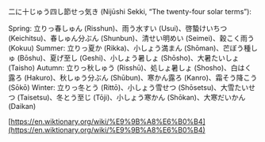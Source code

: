 二に十じゅう四し節せっ気き (Nijūshi Sekki, “The twenty-four solar terms”):

Spring: 立りっ春しゅん (Risshun)、雨う水すい (Usui)、啓蟄けいちつ (Keichitsu)、春しゅん分ぶん (Shunbun)、清せい明めい (Seimei)、穀こく雨う (Kokuu)
Summer: 立りっ夏か (Rikka)、小しょう満まん (Shōman)、芒ぼう種しゅ (Bōshu)、夏げ至し (Geshi)、小しょう暑しょ (Shōsho)、大暑たいしょ (Taisho)
Autumn: 立りっ秋しゅう (Risshū)、処しょ暑しょ (Shosho)、白はく露ろ (Hakuro)、秋しゅう分ぶん (Shūbun)、寒かん露ろ (Kanro)、霜そう降こう (Sōkō)
Winter: 立りっ冬とう (Rittō)、小しょう雪せつ (Shōsetsu)、大雪たいせつ (Taisetsu)、冬とう至じ (Tōji)、小しょう寒かん (Shōkan)、大寒だいかん (Daikan)

[https://en.wiktionary.org/wiki/%E9%9B%A8%E6%B0%B4](https://en.wiktionary.org/wiki/%E9%9B%A8%E6%B0%B4)